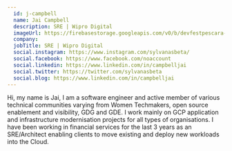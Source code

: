 ```yaml
---
  id: j-campbell
  name: Jai Campbell
  description: SRE | Wipro Digital
  imageUrl: https://firebasestorage.googleapis.com/v0/b/devfestpescara-2023.appspot.com/o/speakers%2Fj-campbell.jpg?alt=media&token=8666cf5a-53b3-4949-9f2e-79b395ebece7
  company: 
  jobTitle: SRE | Wipro Digital
  social.instagram: https://www.instagram.com/sylvanasbeta/
  social.facebook: https://www.facebook.com/noaccount
  social.linkedin: https://www.linkedin.com/in/campbelljai
  social.twitter: https://twitter.com/sylvanasbeta
  social.blog: https://www.linkedin.com/in/campbelljai
---
```

Hi,  my name is Jai,   I am a software engineer and active member of various technical communities varying from Women Techmakers,  open source enablement and visibility, GDG and GDE.
I work mainly on GCP application and infrastructure modernisation projects for all types of organisations.  I have been working in financial services for the last 3 years as an SRE/Architect enabling clients to move existing and deploy new workloads into the Cloud.
  